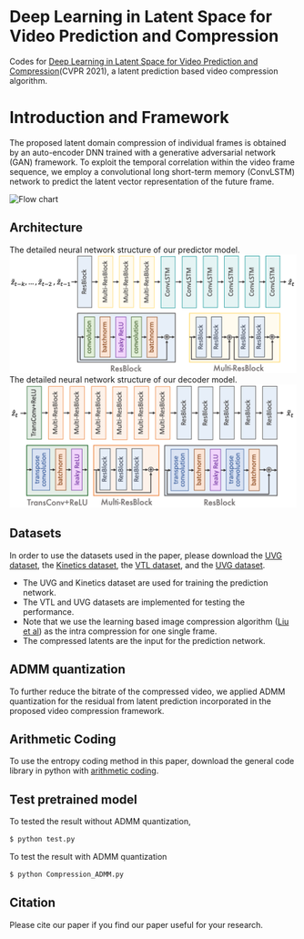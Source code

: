 # Deep Learning in Latent Space for Video Prediction and Compression
Codes for [Deep Learning in Latent Space for Video Prediction and Compression](https://github.com/BowenL0218/BPGAN/edit/main/README.md)(CVPR 2021), a latent prediction based video compression algorithm.

# Introduction and Framework
The proposed latent domain compression of individual frames is obtained by an auto-encoder DNN trained with a generative adversarial network (GAN) framework. To exploit the temporal correlation within the video frame sequence, we employ a convolutional long short-term memory (ConvLSTM) network to predict the latent vector representation of the future frame.

![Flow chart](https://github.com/BowenL0218/BPGAN/blob/main/Images/flow_chart.png)

## Architecture
The detailed neural network structure of our predictor model.
![Predictor architecture](https://github.com/BowenL0218/Video_Compression/blob/main/Images/predictor.png)
The detailed neural network structure of our decoder model.
![Decoder architecture](https://github.com/BowenL0218/Video_Compression/blob/main/Images/decoder.png)

## Datasets
In order to use the datasets used in the paper, please download the [UVG dataset](https://media.withyoutube.com/), the [Kinetics dataset](https://deepmind.com/research/open-source/kinetics), the [VTL dataset](http://trace.eas.asu.edu/index.html), and the [UVG dataset](http://ultravideo.fi/).

- The UVG and Kinetics dataset are used for training the prediction network. 
- The VTL and UVG datasets are implemented for testing the performance.
- Note that we use the learning based image compression algorithm ([Liu et al](https://arxiv.org/pdf/1912.03734.pdf)) as the intra compression for one single frame. 
- The compressed latents are the input for the prediction network. 

## ADMM quantization
To further reduce the bitrate of the compressed video, we applied ADMM quantization for the residual from latent prediction incorporated in the proposed video compression framework. 

## Arithmetic Coding
To use the entropy coding method in this paper, download the general code library in python with [arithmetic coding](https://github.com/ahmedfgad/ArithmeticEncodingPython). 

## Test pretrained model
To tested the result without ADMM quantization,
```sh
$ python test.py
```

To test the result with ADMM quantization
```sh
$ python Compression_ADMM.py
```

## Citation
Please cite our paper if you find our paper useful for your research. 
